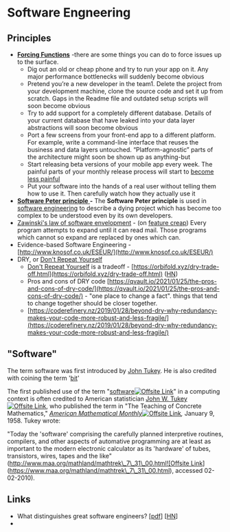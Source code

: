 # Software Engneering

## Principles

* [**Forcing Functions**](https://coderefinery.wordpress.com/2020/10/21/forcing-functions-in-software-development/) -there are some things you can do to force issues up to the surface.
  * Dig out an old or cheap phone and try to run your app on it. Any major performance bottlenecks will suddenly become obvious
  * Pretend you’re a new developer in the team1. Delete the project from your development machine, clone the source code and set it up from scratch. Gaps in the Readme file and outdated setup scripts will soon become obvious
  * Try to add support for a completely different database. Details of your current database that have leaked into your data layer abstractions will soon become obvious
  * Port a few screens from your front-end app to a different platform. For example, write a command-line interface that reuses the business and data layers untouched. “Platform-agnostic” parts of the architecture might soon be shown up as anything-but
  * Start releasing beta versions of your mobile app every week. The painful parts of your monthly release process will start to [become less painful](https://martinfowler.com/bliki/FrequencyReducesDifficulty.html)
  * Put your software into the hands of a real user without telling them how to use it. Then carefully watch how they actually use it
* [**Software Peter principle** ](https://en.wikipedia.org/wiki/Software\_Peter\_principle)**-** The **Software Peter principle** is used in [software engineering](https://en.wikipedia.org/wiki/Software\_engineering) to describe a dying project which has become too complex to be understood even by its own developers.
* [Zawinski's law of software envelopment](https://en.wikipedia.org/wiki/Jamie\_Zawinski#Principles) - (on [feature creap](https://en.wikipedia.org/wiki/Feature\_creep))    Every program attempts to expand until it can read mail. Those programs which cannot so expand are replaced by ones which can.
* Evidence-based Software Engineering - [http://www.knosof.co.uk/ESEUR/](http://www.knosof.co.uk/ESEUR/)
* DRY, or [Don't Repeat Yourself](https://en.wikipedia.org/wiki/Don't\_repeat\_yourself)&#x20;
  * &#x20;[Don't Repeat Yourself](https://en.wikipedia.org/wiki/Don't\_repeat\_yourself) is a tradeoff - [https://orbifold.xyz/dry-trade-off.html](https://orbifold.xyz/dry-trade-off.html) ([HN](https://news.ycombinator.com/item?id=25459506))
  * Pros and cons of DRY code [https://qvault.io/2021/01/25/the-pros-and-cons-of-dry-code/](https://qvault.io/2021/01/25/the-pros-and-cons-of-dry-code/) - "one place to change a fact".  things that tend to change together should be closer together.
  * [https://coderefinery.nz/2019/01/28/beyond-dry-why-redundancy-makes-your-code-more-robust-and-less-fragile/](https://coderefinery.nz/2019/01/28/beyond-dry-why-redundancy-makes-your-code-more-robust-and-less-fragile/)

## "Software"

The term software was first introduced by [John Tukey](https://en.wikipedia.org/wiki/John\_Tukey). He is also credited with coining the term '[bit](https://en.wikipedia.org/wiki/Bit)'

The first published use of the term "[software![Offsite Link](https://www.historyofinformation.com/assets/ic-offsite.png)](https://en.wikipedia.org/wiki/Software#cite\_note-2)" in a computing context is often credited to American statistician [John W. Tukey![Offsite Link](https://www.historyofinformation.com/assets/ic-offsite.png)](https://en.wikipedia.org/wiki/John\_Tukey), who published the term in "The Teaching of Concrete Mathematics," [_American Mathematical Monthly_![Offsite Link](https://www.historyofinformation.com/assets/ic-offsite.png)](https://en.wikipedia.org/wiki/American\_Mathematical\_Monthly)_,_ January 9, 1958. Tukey wrote:

"Today the 'software' comprising the carefully planned interpretive routines, compilers, and other aspects of automative programming are at least as important to the modern electronic calculator as its 'hardware' of tubes, transistors, wires, tapes and the like" ([http://www.maa.org/mathland/mathtrek\_7\_31\_00.html![Offsite Link](https://www.historyofinformation.com/assets/ic-offsite.png)](https://www.maa.org/mathland/mathtrek\_7\_31\_00.html), accessed 02-02-2010).

## Links

* What distinguishes great software engineers? \[[pdf](https://faculty.washington.edu/ajko/papers/Li2019WhatDistinguishesEngineers.pdf)] \[[HN](https://news.ycombinator.com/item?id=25107285)]
*
